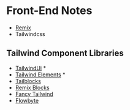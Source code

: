 # Front-End Notes


* [Remix](https://remix.run/)
* Tailwindcss

## Tailwind Component Libraries
 * [TailwindUi](https://tailwindui.com/) *
 * [Tailwind Elements](https://tailwind-elements.com/) *
 * [Tailblocks](https://tailblocks.cc/)
 * [Remix Blocks](https://remixblocks.com/)
 * [Fancy Tailwind](https://fancytailwind.com/)
 * [Flowbyte](https://flowbite.com/)
